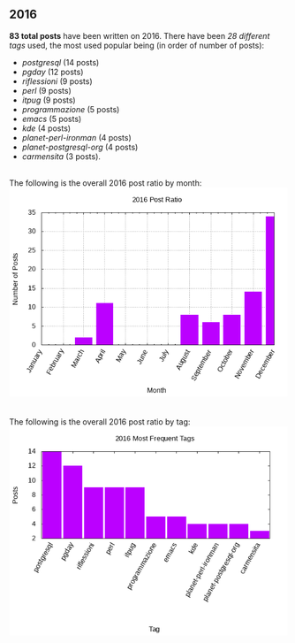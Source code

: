 ## 2016 

**83 total posts** have been written on 2016.
There have been *28 different tags* used, the most
used popular being (in order of number of posts):
 
- *postgresql* (14 posts)  
- *pgday* (12 posts)  
- *riflessioni* (9 posts)  
- *perl* (9 posts)  
- *itpug* (9 posts)  
- *programmazione* (5 posts)  
- *emacs* (5 posts)  
- *kde* (4 posts)  
- *planet-perl-ironman* (4 posts)  
- *planet-postgresql-org* (4 posts)  
- *carmensita* (3 posts).<br/>
<br/>
The following is the overall 2016 post ratio by month:
<br/>
    <center>
      <img src="/images/stats/2016-months.png" alt="2016 post ratio per month" />
    </center>
<br/>

<br/>
The following is the overall 2016 post ratio by tag:
<br/>
  <center>
    <img src="/images/stats/2016-tags.png" alt="2016 post ratio per tag" />
  </center>
<br/>
